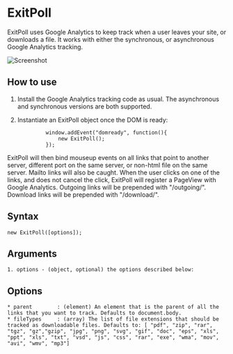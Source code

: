 ExitPoll
==================

ExitPoll uses Google Analytics to keep track when a user leaves your site, or downloads a file. It works with either the synchronous, or asynchronous Google Analytics tracking.

![Screenshot](http://c5.simulacre.org/exitpoll/images/banner_200x100.png)


How to use
----------

1. Install the Google Analytics tracking code as usual. The asynchronous and synchronous versions are both supported.
2. Instantiate an ExitPoll object once the DOM is ready:
        
                window.addEvent("domready", function(){
                    new ExitPoll(); 
                });


ExitPoll will then bind mouseup events on all links that point to another server, different port on the same server, or non-html file on the same server. Mailto links will also be caught. When the user clicks on one of the links, and does not cancel the click, ExitPoll will register a PageView with Google Analytics. Outgoing links will be prepended with "/outgoing/". Download links will be prepended with "/download/".

Syntax
-----

    new ExitPoll([options]);
    
Arguments
---------

	1. options - (object, optional) the options described below:

Options
-------

    * parent        : (element) An element that is the parent of all the links that you want to track. Defaults to document.body.
    * fileTypes     : (array) The list of file extensions that should be tracked as downloadable files. Defaults to: [ "pdf", "zip", "rar", "tgz", "gz","gzip", "jpg", "png", "svg", "gif", "doc", "eps", "xls", "ppt", "xls", "txt", "vsd", "js", "css", "rar", "exe", "wma", "mov", "avi", "wmv", "mp3"]
